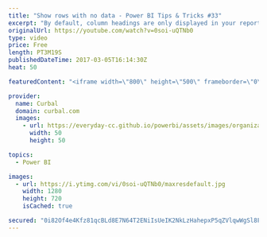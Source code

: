 ```yaml
---
title: "Show rows with no data - Power BI Tips & Tricks #33"
excerpt: "By default, column headings are only displayed in your reports if they contain data. For example, if you were displaying revenue by country and had no sales in Norway, then Norway would not appear anywhere in your visualization.  In this video we will show you how to display empty categories or show"
originalUrl: https://youtube.com/watch?v=0soi-uQTNb0
type: video
price: Free
length: PT3M19S
publishedDateTime: 2017-03-05T16:14:30Z
heat: 50

featuredContent: "<iframe width=\"800\" height=\"500\" frameborder=\"0\" src=\"https://www.youtube.com/embed/0soi-uQTNb0\" allow=\"accelerometer; autoplay; encrypted-media; gyroscope; picture-in-picture\" allowfullscreen></iframe>"

provider:
  name: Curbal
  domain: curbal.com
  images:
    - url: https://everyday-cc.github.io/powerbi/assets/images/organizations/curbal.com-50x50.jpg
      width: 50
      height: 50

topics:
  - Power BI

images:
  - url: https://i.ytimg.com/vi/0soi-uQTNb0/maxresdefault.jpg
    width: 1280
    height: 720
    isCached: true

secured: "0i82Of4e4Kfz81qcBLd8E7N64T2ENiIsUeIK2NkLzHahepxP5qZVlqwWgSl8FALovL6vFH5yZKPCaByzsKxMO9NzjZH94JOlVlh582tFpwpC/i20i94dHjCgyyjFzPvpio5g+VKOXNdGFFHV/HndusiV+psJU0dmOFh2XxMxQLKMSqfyg6Nza4SaA4F7GJYtFd+KZdUqtLhCCW8Fal0WBx9tqAUcpRuHBZiffVXLbwAK9Rex7QUvR5L3axMOAzwup9JEyQWfTyTtNIu0dSrBOLeSnObmc4jJnORA4Qhvc4faxCEsEzthcxVC80PIruhd4YCqmKeCpUxIdRvjOIqrHjvM0g8kKQadoxXePsrhBokFytBZnhV8kB4SyOyudqM8ndAl1Q4Q/0zIH5KBVFeW5CuRtSQs1uHM7wuJgrWB4Nk=;mZu52xoMtYE7S3JCfG4q3g=="
---
```


